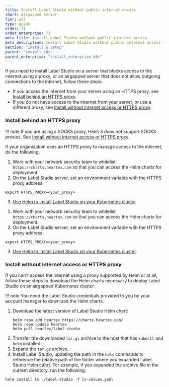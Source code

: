 ```yaml
---
title: Install Label Studio without public internet access
short: Airgapped Server
tier: all
type: guide
order: 71
order_enterprise: 73
meta_title: Install Label Studio without public internet access
meta_description: Install Label Studio without public internet access to create machine learning and data science projects in an airgapped environment. 
section: "Install & Setup"
parent: "install_k8s"
parent_enterprise: "install_enterprise_k8s"
---
```


If you need to install Label Studio on a server that blocks access to the internet using a proxy, or an airgapped server that does not allow outgoing connections to the internet, follow these steps:

- If you access the internet from your server using an HTTPS proxy, see [Install behind an HTTPS proxy](#Install-behind-an-HTTPS-proxy).
- If you do not have access to the internet from your server, or use a different proxy, see [Install without internet access or HTTPS proxy](#Install-without-internet-access-or-HTTPS-proxy).

### Install behind an HTTPS proxy

!!! note 
    If you are using a SOCKS proxy, Helm 3 does not support SOCKS proxies. See [Install without internet access or HTTPS proxy](#Install-without-internet-access-or-HTTPS-proxy).

If your organization uses an HTTPS proxy to manage access to the internet, do the following.

<div class="opensource-only">

1. Work with your network security team to whitelist `https://charts.heartex.com` so that you can access the Helm charts for deployment.
2. On the Label Studio server, set an environment variable with the HTTPS proxy address:
```shell
export HTTPS_PROXY=<your_proxy>
```
3. [Use Helm to install Label Studio on your Kubernetes cluster](install_k8s#Use-Helm-to-install-Label-Studio-on-your-Kubernetes-cluster).

</div>

<div class="enterprise-only">

1. Work with your network security team to whitelist `https://charts.heartex.com` so that you can access the Helm charts for deployment.
2. On the Label Studio server, set an environment variable with the HTTPS proxy address:
```shell
export HTTPS_PROXY=<your_proxy>
```
3. [Use Helm to install Label Studio on your Kubernetes cluster](install_enterprise_k8s#Use-Helm-to-install-Label-Studio-Enterprise-on-your-Kubernetes-cluster).

</div>

### Install without internet access or HTTPS proxy

If you can't access the internet using a proxy supported by Helm or at all, follow these steps to download the Helm charts necessary to deploy Label Studio on an airgapped Kubernetes cluster. 

!!! note
    You need the Label Studio credentials provided to you by your account manager to download the Helm charts.

1. Download the latest version of Label Studio Helm chart:
   ```shell
   helm repo add heartex https://charts.heartex.com/
   helm repo update heartex
   helm pull heartex/label-studio
   ```
2. Transfer the downloaded `tar.gz` archive to the host that has `kubectl` and `helm` installed.
3. Expand the `tar.gz` archive.
4. Install Label Studio, updating the path in the `helm` commands to reference the relative path of the folder where you expanded Label Studio Helm cahrt. For example, if you expanded the archive file in the current directory, run the following:
```shell
helm install ls ./label-studio -f ls-values.yaml
```